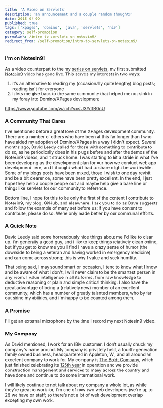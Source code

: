 ```yaml
---
title: 'A Video on Servlets'
description: 'an announcement and a couple random thoughts'
date: 2015-04-09
published: true
tags: ['xpages', 'domino', 'java', 'servlets', 'ni9']
category: self-promotion
permalink: /intro-to-servlets-on-notesin9/
redirect_from: /self-promotion/intro-to-servlets-on-notesin9/
---
```


### I'm on Notesin9!

As a video counterpart to the my [series on servlets](/servlet-series/), my first submitted [Notesin9](https://www.notesin9.com/2015/04/09/notesin9-173-getting-started-with-servlets/) video has gone live. This serves my interests in two ways:

1. it's an alternative to reading my (occasionally quite lengthy) blog posts; reading isn't for everyone
2. it lets me give back to the same community that helped me not sink in my foray into Domino/XPages development

https://www.youtube.com/watch?v=stJ3Yc1BOnU

### A Community That Cares

I've mentioned before a great love of the XPages development community. There are a number of others who have been at this far longer than I who have aided my adoption of Domino/XPages in a way I didn't expect. Several months ago, David Leedy called for those with something to contribute to do so, as he periodically does in his plugs before and after the demos of the Notesin9 videos, and it struck home. I was starting to hit a stride in what I've been developing as the development plan for our how we conduct web app development here, and I thought what I had to share might be worthwhile. Some of my blogs posts have been mixed, those I wish to one day revisit and be a bit clearer on, some have been pretty excellent. In the end, I just hope they help a couple people out and maybe help give a base line on things like servlets for our community to reference.

Bottom line, I hope for this to be only the first of the content I contribute to Notesin9, my blog, GitHub, and elsewhere. I ask you to do as Dave suggests and follow the example of many set before us; if you have content to contribute, please do so. We're only made better by our communal efforts.

### A Quick Note

David Leedy said some horrendously nice things about me I'd like to clear up. I'm generally a good guy, and I like to keep things relatively clean online, but if you get to know me you'll find I have a crazy sense of humor (the downside to being a veteran and having worked in emergency medicine) and can come across strong; this is why I value and seek humility.

That being said, I may sound smart on occasion, I tend to know what I know and be aware of what I don't, I will never claim to be the smartest person in any room. I value intelligence in all its forms, from raw knowledge to deductive reasoning or plain and simple critical thinking. I also have the great advantage of being a (relatively new) member of an excellent community, which has a number of greatly talented members, who by far out shine my abilities, and I'm happy to be counted among them.


### A Promise

I'll get an external microphone by the time I record my next Notesin9 video.

### My Company

As David mentioned, I work for an IBM customer. I don't usually chuck my company's name around. My company is privately held, a fourth-generation family owned business, headquartered in Appleton, WI, and all around an excellent company to work for. My company is [The Boldt Company](https://www.theboldtcompany.com/), which just finished celebrating its [125th year](https://www.theboldtcompany.com/125-anniversary/home.php) in operation and we provide construction management and services to many across the country and have done and continue to do some international work.

I will likely continue to not talk about my company a whole lot, as while they're great to work for, I'm one of now two web developers (we're up to 2!) we have on staff; so there's not a lot of web development overlap excepting my own work.
